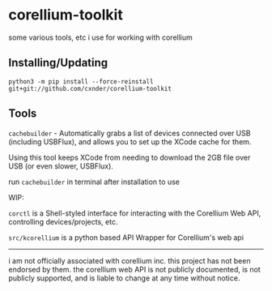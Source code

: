 # corellium-toolkit 

some various tools, etc i use for working with corellium

## Installing/Updating

`python3 -m pip install --force-reinstall git+git://github.com/cxnder/corellium-toolkit`

## Tools

`cachebuilder` - Automatically grabs a list of devices connected over USB (including USBFlux), and allows you to set up the XCode cache for them.

Using this tool keeps XCode from needing to download the 2GB file over USB (or even slower, USBFlux).

run `cachebuilder` in terminal after installation to use

WIP:

`corctl` is a Shell-styled interface for interacting with the Corellium Web API, controlling devices/projects, etc. 

`src/kcorellium` is a python based API Wrapper for Corellium's web api

---

i am not officially associated with corellium inc. this project has not been endorsed by them. the corellium web API is not
publicly documented, is not publicly supported, and is liable to change at any time without notice. 
